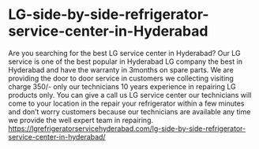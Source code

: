 # LG-side-by-side-refrigerator-service-center-in-Hyderabad
 Are you searching for the best LG service center in Hyderabad? Our LG service is one of the best popular in Hyderabad LG company the best in Hyderabad and have the warranty in 3months on spare parts. We are providing the door to door service in customers we collecting visiting charge 350/- only our technicians 10 years experience in repairing LG products only. You can give a call us LG service center our technicians will come to your location in the repair your refrigerator within a few minutes and don’t worry customers because our technicians are available any time we provide the well expert team in repairing. https://lgrefrigeratorservicehyderabad.com/lg-side-by-side-refrigerator-service-center-in-hyderabad/
